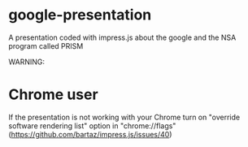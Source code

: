 google-presentation
===================

A presentation coded with impress.js about the google and the NSA program called PRISM


WARNING:

Chrome user
==================

If the presentation is not working with your Chrome 
turn on "override software rendering list" option in "chrome://flags"
(https://github.com/bartaz/impress.js/issues/40)
